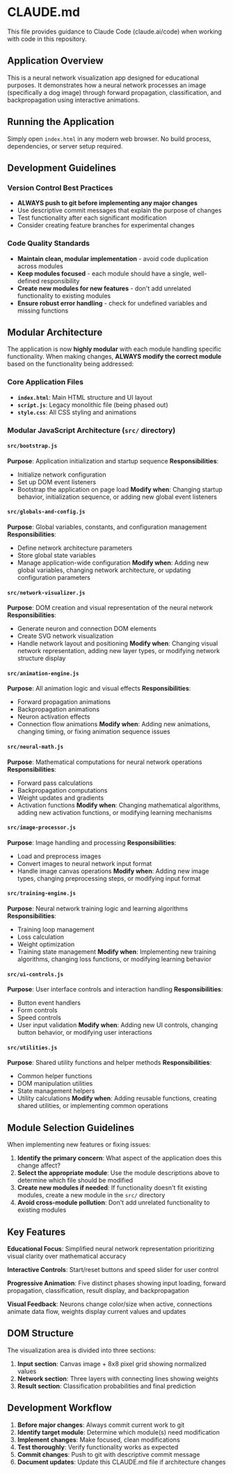 # CLAUDE.md

This file provides guidance to Claude Code (claude.ai/code) when working with code in this repository.

## Application Overview

This is a neural network visualization app designed for educational purposes. It demonstrates how a neural network processes an image (specifically a dog image) through forward propagation, classification, and backpropagation using interactive animations.

## Running the Application

Simply open `index.html` in any modern web browser. No build process, dependencies, or server setup required.

## Development Guidelines

### Version Control Best Practices
- **ALWAYS push to git before implementing any major changes**
- Use descriptive commit messages that explain the purpose of changes
- Test functionality after each significant modification
- Consider creating feature branches for experimental changes

### Code Quality Standards
- **Maintain clean, modular implementation** - avoid code duplication across modules
- **Keep modules focused** - each module should have a single, well-defined responsibility
- **Create new modules for new features** - don't add unrelated functionality to existing modules
- **Ensure robust error handling** - check for undefined variables and missing functions

## Modular Architecture

The application is now **highly modular** with each module handling specific functionality. When making changes, **ALWAYS modify the correct module** based on the functionality being addressed:

### Core Application Files
- **`index.html`**: Main HTML structure and UI layout
- **`script.js`**: Legacy monolithic file (being phased out)
- **`style.css`**: All CSS styling and animations

### Modular JavaScript Architecture (`src/` directory)

#### **`src/bootstrap.js`**
**Purpose**: Application initialization and startup sequence
**Responsibilities**:
- Initialize network configuration
- Set up DOM event listeners
- Bootstrap the application on page load
**Modify when**: Changing startup behavior, initialization sequence, or adding new global event listeners

#### **`src/globals-and-config.js`**
**Purpose**: Global variables, constants, and configuration management
**Responsibilities**:
- Define network architecture parameters
- Store global state variables
- Manage application-wide configuration
**Modify when**: Adding new global variables, changing network architecture, or updating configuration parameters

#### **`src/network-visualizer.js`**
**Purpose**: DOM creation and visual representation of the neural network
**Responsibilities**:
- Generate neuron and connection DOM elements
- Create SVG network visualization
- Handle network layout and positioning
**Modify when**: Changing visual network representation, adding new layer types, or modifying network structure display

#### **`src/animation-engine.js`**
**Purpose**: All animation logic and visual effects
**Responsibilities**:
- Forward propagation animations
- Backpropagation animations
- Neuron activation effects
- Connection flow animations
**Modify when**: Adding new animations, changing timing, or fixing animation sequence issues

#### **`src/neural-math.js`**
**Purpose**: Mathematical computations for neural network operations
**Responsibilities**:
- Forward pass calculations
- Backpropagation computations
- Weight updates and gradients
- Activation functions
**Modify when**: Changing mathematical algorithms, adding new activation functions, or modifying learning mechanisms

#### **`src/image-processor.js`**
**Purpose**: Image handling and processing
**Responsibilities**:
- Load and preprocess images
- Convert images to neural network input format
- Handle image canvas operations
**Modify when**: Adding new image types, changing preprocessing steps, or modifying input format

#### **`src/training-engine.js`**
**Purpose**: Neural network training logic and learning algorithms
**Responsibilities**:
- Training loop management
- Loss calculation
- Weight optimization
- Training state management
**Modify when**: Implementing new training algorithms, changing loss functions, or modifying learning behavior

#### **`src/ui-controls.js`**
**Purpose**: User interface controls and interaction handling
**Responsibilities**:
- Button event handlers
- Form controls
- Speed controls
- User input validation
**Modify when**: Adding new UI controls, changing button behavior, or modifying user interactions

#### **`src/utilities.js`**
**Purpose**: Shared utility functions and helper methods
**Responsibilities**:
- Common helper functions
- DOM manipulation utilities
- State management helpers
- Utility calculations
**Modify when**: Adding reusable functions, creating shared utilities, or implementing common operations

## Module Selection Guidelines

When implementing new features or fixing issues:

1. **Identify the primary concern**: What aspect of the application does this change affect?
2. **Select the appropriate module**: Use the module descriptions above to determine which file should be modified
3. **Create new modules if needed**: If functionality doesn't fit existing modules, create a new module in the `src/` directory
4. **Avoid cross-module pollution**: Don't add unrelated functionality to existing modules

## Key Features

**Educational Focus**: Simplified neural network representation prioritizing visual clarity over mathematical accuracy

**Interactive Controls**: Start/reset buttons and speed slider for user control

**Progressive Animation**: Five distinct phases showing input loading, forward propagation, classification, result display, and backpropagation

**Visual Feedback**: Neurons change color/size when active, connections animate data flow, weights display current values and updates

## DOM Structure

The visualization area is divided into three sections:
1. **Input section**: Canvas image + 8x8 pixel grid showing normalized values
2. **Network section**: Three layers with connecting lines showing weights
3. **Result section**: Classification probabilities and final prediction

## Development Workflow

1. **Before major changes**: Always commit current work to git
2. **Identify target module**: Determine which module(s) need modification
3. **Implement changes**: Make focused, clean modifications
4. **Test thoroughly**: Verify functionality works as expected
5. **Commit changes**: Push to git with descriptive commit message
6. **Document updates**: Update this CLAUDE.md file if architecture changes